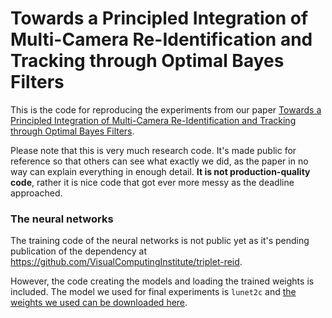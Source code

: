 # Towards a Principled Integration of Multi-Camera Re-Identification and Tracking through Optimal Bayes Filters

This is the code for reproducing the experiments from our paper [Towards a Principled Integration of Multi-Camera Re-Identification and Tracking through Optimal Bayes Filters](https://arxiv.org/abs/1705.04608).

Please note that this is very much research code.
It's made public for reference so that others can see what exactly we did, as the paper in no way can explain everything in enough detail.
**It is not production-quality code**, rather it is nice code that got ever more messy as the deadline approached.

### The neural networks

The training code of the neural networks is not public yet as it's pending publication of the dependency at https://github.com/VisualComputingInstitute/triplet-reid.

However, the code creating the models and loading the trained weights is included.
The model we used for final experiments is `lunet2c` and [the weights we used can be downloaded here](https://omnomnom.vision.rwth-aachen.de/data/lunet2c-noscale-nobg-2to32-aug.pkl).


